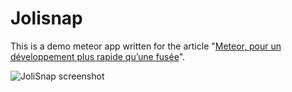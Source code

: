 # Jolisnap

This is a demo meteor app written for the article "[Meteor, pour un développement plus rapide qu’une fusée](http://jolicode.com/blog/meteor-pour-un-developpement-plus-rapide-qu-une-fusee)".

![JoliSnap screenshot](https://github.com/jolicode/JoliSnap/blob/master/screenshot.png?raw=true)
